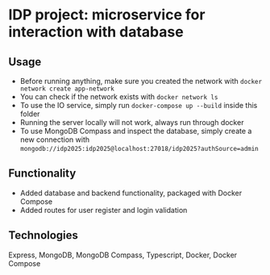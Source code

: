 # IDP project: microservice for interaction with database

## Usage
* Before running anything, make sure you created the network with `docker network create app-network`
* You can check if the network exists with `docker network ls`
* To use the IO service, simply run `docker-compose up --build` inside this folder
* Running the server locally will not work, always run through docker
* To use MongoDB Compass and inspect the database, simply create a new connection
with `mongodb://idp2025:idp2025@localhost:27018/idp2025?authSource=admin`

## Functionality
* Added database and backend functionality, packaged with Docker Compose 
* Added routes for user register and login validation

## Technologies
Express, MongoDB, MongoDB Compass, Typescript, Docker, Docker Compose